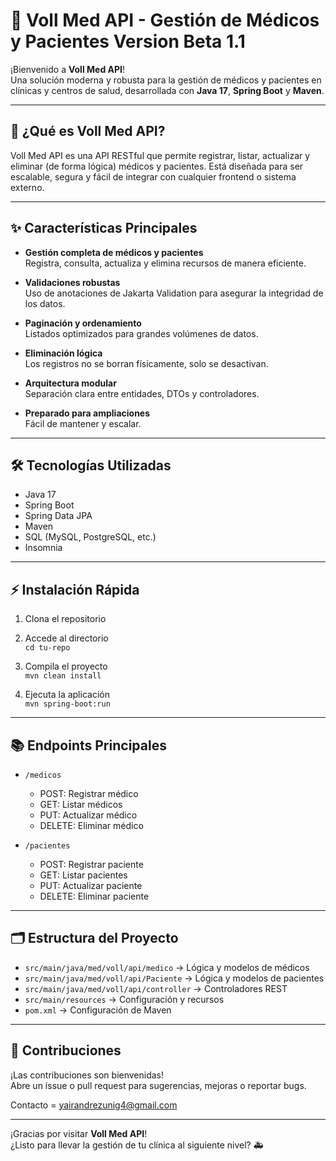 # 🏥 Voll Med API - Gestión de Médicos y Pacientes Version Beta 1.1

¡Bienvenido a **Voll Med API**!  
Una solución moderna y robusta para la gestión de médicos y pacientes en clínicas y centros de salud, desarrollada con **Java 17**, **Spring Boot** y **Maven**.

---

## 🚀 ¿Qué es Voll Med API?

Voll Med API es una API RESTful que permite registrar, listar, actualizar y eliminar (de forma lógica) médicos y pacientes. Está diseñada para ser escalable, segura y fácil de integrar con cualquier frontend o sistema externo.

---

## ✨ Características Principales

- **Gestión completa de médicos y pacientes**  
  Registra, consulta, actualiza y elimina recursos de manera eficiente.

- **Validaciones robustas**  
  Uso de anotaciones de Jakarta Validation para asegurar la integridad de los datos.

- **Paginación y ordenamiento**  
  Listados optimizados para grandes volúmenes de datos.

- **Eliminación lógica**  
  Los registros no se borran físicamente, solo se desactivan.

- **Arquitectura modular**  
  Separación clara entre entidades, DTOs y controladores.

- **Preparado para ampliaciones**  
  Fácil de mantener y escalar.

---

## 🛠️ Tecnologías Utilizadas

- Java 17
- Spring Boot
- Spring Data JPA
- Maven
- SQL (MySQL, PostgreSQL, etc.)
- Insomnia

---

## ⚡ Instalación Rápida

1. Clona el repositorio  


2. Accede al directorio  
   `cd tu-repo`

3. Compila el proyecto  
   `mvn clean install`

4. Ejecuta la aplicación  
   `mvn spring-boot:run`

---

## 📚 Endpoints Principales

- `/medicos`  
  - POST: Registrar médico  
  - GET: Listar médicos  
  - PUT: Actualizar médico  
  - DELETE: Eliminar médico

- `/pacientes`  
  - POST: Registrar paciente  
  - GET: Listar pacientes  
  - PUT: Actualizar paciente  
  - DELETE: Eliminar paciente

---

## 🗂️ Estructura del Proyecto

- `src/main/java/med/voll/api/medico` → Lógica y modelos de médicos  
- `src/main/java/med/voll/api/Paciente` → Lógica y modelos de pacientes  
- `src/main/java/med/voll/api/controller` → Controladores REST  
- `src/main/resources` → Configuración y recursos  
- `pom.xml` → Configuración de Maven

---

## 🤝 Contribuciones

¡Las contribuciones son bienvenidas!  
Abre un issue o pull request para sugerencias, mejoras o reportar bugs.

Contacto = yairandrezunig4@gmail.com

---

¡Gracias por visitar **Voll Med API**!  
¿Listo para llevar la gestión de tu clínica al siguiente nivel? 🚑
